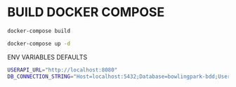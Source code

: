 # BUILD DOCKER COMPOSE
```bash
docker-compose build
```

```bash
docker-compose up -d
```

ENV VARIABLES DEFAULTS
```bash
USERAPI_URL="http://localhost:8080"
DB_CONNECTION_STRING="Host=localhost:5432;Database=bowlingpark-bdd;Username=admin;Password=aupGjXqZCMh9vKkQ"
```